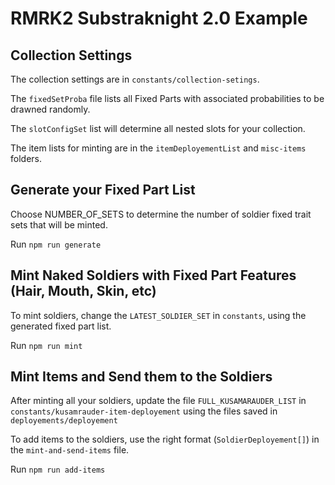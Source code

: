 # RMRK2 Substraknight 2.0 Example

## Collection Settings

The collection settings are in `constants/collection-setings`.

The `fixedSetProba` file lists all Fixed Parts with associated probabilities to be drawned randomly.

The `slotConfigSet` list will determine all nested slots for your collection.

The item lists for minting are in the `itemDeployementList` and `misc-items` folders.

## Generate your Fixed Part List

Choose NUMBER_OF_SETS to determine the number of soldier fixed trait sets that will be minted.

Run `npm run generate`

## Mint Naked Soldiers with Fixed Part Features (Hair, Mouth, Skin, etc)

To mint soldiers, change the `LATEST_SOLDIER_SET` in `constants`, using the generated fixed part list.

Run `npm run mint`

## Mint Items and Send them to the Soldiers

After minting all your soldiers, update the file `FULL_KUSAMARAUDER_LIST` in `constants/kusamrauder-item-deployement` using the files saved in `deployements/deployement`

To add items to the soldiers, use the right format (`SoldierDeployement[]`) in the `mint-and-send-items` file.

Run `npm run add-items`